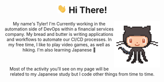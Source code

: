 <span align="center">
    <h1> <img src="assets/gifs/hi.gif" width="30px" > Hi There! </h1>
</span>

<img align="right" src="assets/gifs/octocat.gif" width="150">

<p align="center"> My name's Tyler! I'm Currently working in the automation side of DevOps within a financial services company. My bread and butter is writing applications and workflows to automate our CI/CD processes. In my free time, I like to play video games, as well as hiking. I'm also learning Japanese 🗻</p>

<br />

<p align="center"> Most of the activity you'll see on my page will be related to my Japanese study but I code other things from time to time. </p>

